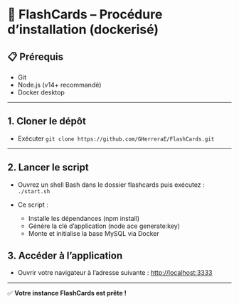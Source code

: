 # 🚀 FlashCards – Procédure d’installation (dockerisé)

## 📋 Prérequis

- Git
- Node.js (v14+ recommandé)
- Docker desktop

---

## 1. Cloner le dépôt

- Exécuter `git clone https://github.com/GHerreraE/FlashCards.git`

---

## 2. Lancer le script

- Ouvrez un shell Bash dans le dossier flashcards puis exécutez : `./start.sh`
- Ce script :

  - Installe les dépendances (npm install)
  - Génére la clé d’application (node ace generate:key)
  - Monte et initialise la base MySQL via Docker

## 3. Accéder à l’application

- Ouvrir votre navigateur à l’adresse suivante : [http://localhost:3333](http://localhost:3333/home)

---

✅ **Votre instance FlashCards est prête !**
